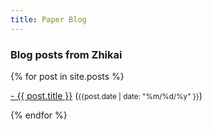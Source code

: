 ```yaml
---
title: Paper Blog
---
```


### **Blog posts from Zhikai**

<div class="content list">
  {% for post in site.posts %}
   <div class="list-item">
   <p class="list-post-title">
       <a href="{{ site.baseurl }}{{ post.url }}">- {{ post.title }}</a> (<small>{{post.date | date: "%m/%d/%y" }}</small>)
       </p>
   </div>
  {% endfor %}
</div>
